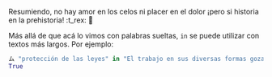 Resumiendo, no hay amor en los celos ni placer en el dolor ¡pero si historia en la prehistoria! :t_rex: :sauropod:

Más allá de que acá lo vimos con palabras sueltas, `in` se puede utilizar con textos más largos. Por ejemplo:

```python
ム "protección de las leyes" in "El trabajo en sus diversas formas gozará de la protección de las leyes, las que asegurarán..."
True
```

